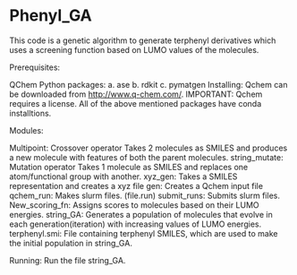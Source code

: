 # Phenyl_GA
This code is a genetic algorithm to generate terphenyl derivatives which uses a screening function based on LUMO values of the molecules.

Prerequisites:

QChem
Python packages: a. ase b. rdkit c. pymatgen
Installing: Qchem can be downloaded from http://www.q-chem.com/. IMPORTANT: Qchem requires a license. All of the above mentioned packages have conda installtions.

Modules:

Multipoint: Crossover operator Takes 2 molecules as SMILES and produces a new molecule with features of both the parent molecules.
string_mutate: Mutation operator Takes 1 molecule as SMILES and replaces one atom/functional group with another.
xyz_gen: Takes a SMILES representation and creates a xyz file
gen: Creates a Qchem input file
qchem_run: Makes slurm files. (file.run)
submit_runs: Submits slurm files.
New_scoring_fn: Assigns scores to molecules based on their LUMO energies.
string_GA: Generates a population of molecules that evolve in each generation(iteration) with increasing values of LUMO energies.
terphenyl.smi: File containing terphenyl SMILES, which are used to make the initial population in string_GA.

Running: Run the file string_GA.
